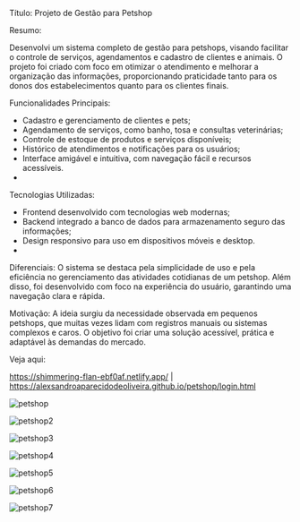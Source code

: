 Título: Projeto de Gestão para Petshop



Resumo:

Desenvolvi um sistema completo de gestão para petshops, visando facilitar o controle de serviços, agendamentos e cadastro de clientes e animais. O projeto foi criado com foco em otimizar o atendimento e melhorar a organização das informações, proporcionando praticidade tanto para os donos dos estabelecimentos quanto para os clientes finais.

Funcionalidades Principais:
- Cadastro e gerenciamento de clientes e pets;
- Agendamento de serviços, como banho, tosa e consultas veterinárias;
- Controle de estoque de produtos e serviços disponíveis;
- Histórico de atendimentos e notificações para os usuários;
- Interface amigável e intuitiva, com navegação fácil e recursos acessíveis.
- 
Tecnologias Utilizadas:
- Frontend desenvolvido com tecnologias web modernas;
- Backend integrado a banco de dados para armazenamento seguro das informações;
- Design responsivo para uso em dispositivos móveis e desktop.
- 
Diferenciais:
O sistema se destaca pela simplicidade de uso e pela eficiência no gerenciamento das atividades cotidianas de um petshop. Além disso, foi desenvolvido com foco na experiência do usuário, garantindo uma navegação clara e rápida.

Motivação:
A ideia surgiu da necessidade observada em pequenos petshops, que muitas vezes lidam com registros manuais ou sistemas complexos e caros. O objetivo foi criar uma solução acessível, prática e adaptável às demandas do mercado.

Veja aqui:

https://shimmering-flan-ebf0af.netlify.app/ | https://alexsandroaparecidodeoliveira.github.io/petshop/login.html


![petshop](https://github.com/user-attachments/assets/2f3c6d9b-f333-4a87-a04c-2ead9bfdf506)

![petshop2](https://github.com/user-attachments/assets/7e5cb14e-d3a3-480d-a098-6683ac19f2f6)

![petshop3](https://github.com/user-attachments/assets/038c13ad-21d9-48b9-bfdc-ad62f496f525)

![petshop4](https://github.com/user-attachments/assets/727566a4-b4f3-4bb0-b8a0-ca71cd1bf577)

![petshop5](https://github.com/user-attachments/assets/1248fc88-a116-4f23-8d6c-aff2e6d2918e)

![petshop6](https://github.com/user-attachments/assets/2c7db4f3-853e-4e99-8d12-e41a97d356d3)


![petshop7](https://github.com/user-attachments/assets/ceb27390-46cf-454b-9137-ee41847e5824)





